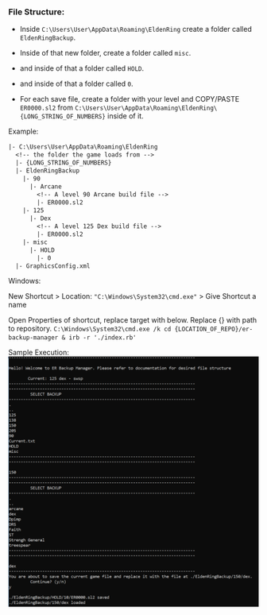 ### File Structure:
  - Inside `C:\Users\User\AppData\Roaming\EldenRing` create a folder called `EldenRingBackup`.
  - Inside of that new folder, create a folder called `misc`.
  - and inside of that a folder called `HOLD`.
  - and inside of that a folder called `0`.

  - For each save file, create a folder with your level and COPY/PASTE `ER0000.sl2` from `C:\Users\User\AppData\Roaming\EldenRing\{LONG_STRING_OF_NUMBERS}` inside of it.


Example:
```
|- C:\Users\User\AppData\Roaming\EldenRing
  <!-- the folder the game loads from -->
  |- {LONG_STRING_OF_NUMBERS} 
  |- EldenRingBackup
    |- 90
      |- Arcane
        <!-- A level 90 Arcane build file -->
        |- ER0000.sl2
    |- 125
      |- Dex
        <!-- A level 125 Dex build file -->
        |- ER0000.sl2
    |- misc
      |- HOLD
        |- 0
  |- GraphicsConfig.xml
```



Windows:

  New Shortcut > Location: `"C:\Windows\System32\cmd.exe"` > Give Shortcut a name

  Open Properties of shortcut, replace target with below. Replace {} with path to repository.
    `C:\Windows\System32\cmd.exe /k cd {LOCATION_OF_REPO}/er-backup-manager & irb -r './index.rb'`


Sample Execution:
![Alt text](sample3.PNG)